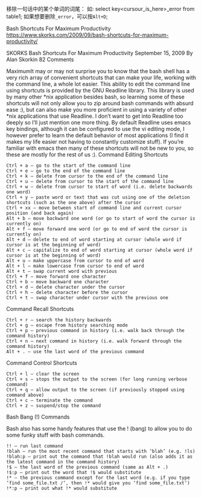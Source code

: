 移除一句话中的某个单词的词尾：
如: select key<cursour_is_here>_error from table1;
如果想要删除`_error`，可以按`Alt+D`;


Bash Shortcuts For Maximum Productivity
https://www.skorks.com/2009/09/bash-shortcuts-for-maximum-productivity/

SKORKS
Bash Shortcuts For Maximum Productivity
September 15, 2009 By Alan Skorkin 82 Comments

MaximumIt may or may not surprise you to know that the bash shell has a very rich array of convenient shortcuts that can make your life, working with the command line, a whole lot easier. This ability to edit the command line using shortcuts is provided by the GNU Readline library. This library is used by many other *nix application besides bash, so learning some of these shortcuts will not only allow you to zip around bash commands with absurd ease :), but can also make you more proficient in using a variety of other *nix applications that use Readline. I don’t want to get into Readline too deeply so I’ll just mention one more thing. By default Readline uses emacs key bindings, although it can be configured to use the vi editing mode, I however prefer to learn the default behavior of most applications (I find it makes my life easier not having to constantly customize stuff). If you’re familiar with emacs then many of these shortcuts will not be new to you, so these are mostly for the rest of us :).
Command Editing Shortcuts

    Ctrl + a – go to the start of the command line
    Ctrl + e – go to the end of the command line
    Ctrl + k – delete from cursor to the end of the command line
    Ctrl + u – delete from cursor to the start of the command line
    Ctrl + w – delete from cursor to start of word (i.e. delete backwards one word)
    Ctrl + y – paste word or text that was cut using one of the deletion shortcuts (such as the one above) after the cursor
    Ctrl + xx – move between start of command line and current cursor position (and back again)
    Alt + b – move backward one word (or go to start of word the cursor is currently on)
    Alt + f – move forward one word (or go to end of word the cursor is currently on)
    Alt + d – delete to end of word starting at cursor (whole word if cursor is at the beginning of word)
    Alt + c – capitalize to end of word starting at cursor (whole word if cursor is at the beginning of word)
    Alt + u – make uppercase from cursor to end of word
    Alt + l – make lowercase from cursor to end of word
    Alt + t – swap current word with previous
    Ctrl + f – move forward one character
    Ctrl + b – move backward one character
    Ctrl + d – delete character under the cursor
    Ctrl + h – delete character before the cursor
    Ctrl + t – swap character under cursor with the previous one

Command Recall Shortcuts

    Ctrl + r – search the history backwards
    Ctrl + g – escape from history searching mode
    Ctrl + p – previous command in history (i.e. walk back through the command history)
    Ctrl + n – next command in history (i.e. walk forward through the command history)
    Alt + . – use the last word of the previous command

Command Control Shortcuts

    Ctrl + l – clear the screen
    Ctrl + s – stops the output to the screen (for long running verbose command)
    Ctrl + q – allow output to the screen (if previously stopped using command above)
    Ctrl + c – terminate the command
    Ctrl + z – suspend/stop the command

Bash Bang (!) Commands

Bash also has some handy features that use the ! (bang) to allow you to do some funky stuff with bash commands.

    !! – run last command
    !blah – run the most recent command that starts with ‘blah’ (e.g. !ls)
    !blah:p – print out the command that !blah would run (also adds it as the latest command in the command history)
    !$ – the last word of the previous command (same as Alt + .)
    !$:p – print out the word that !$ would substitute
    !* – the previous command except for the last word (e.g. if you type ‘find some_file.txt /‘, then !* would give you ‘find some_file.txt‘)
    !*:p – print out what !* would substitute
